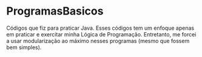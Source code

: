 # ProgramasBasicos
Códigos que fiz para praticar Java.
Esses códigos tem um enfoque apenas em praticar e exercitar minha Lógica de Programação. Entretanto, me forcei a usar modularização ao máximo nesses programas (mesmo que fossem bem simples).
